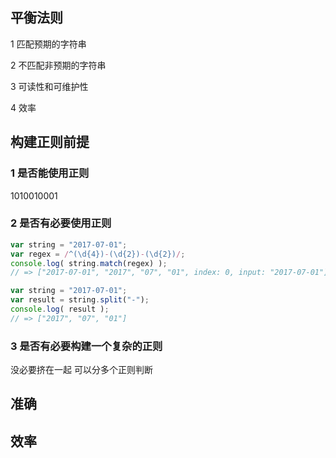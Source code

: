 ## 平衡法则

1 匹配预期的字符串

2 不匹配非预期的字符串

3 可读性和可维护性

4 效率

## 构建正则前提

### 1 是否能使用正则

1010010001

### 2 是否有必要使用正则

``` js
var string = "2017-07-01";
var regex = /^(\d{4})-(\d{2})-(\d{2})/;
console.log( string.match(regex) );
// => ["2017-07-01", "2017", "07", "01", index: 0, input: "2017-07-01"]

var string = "2017-07-01";
var result = string.split("-");
console.log( result );
// => ["2017", "07", "01"]

```

### 3 是否有必要构建一个复杂的正则

没必要挤在一起 可以分多个正则判断

## 准确

## 效率

